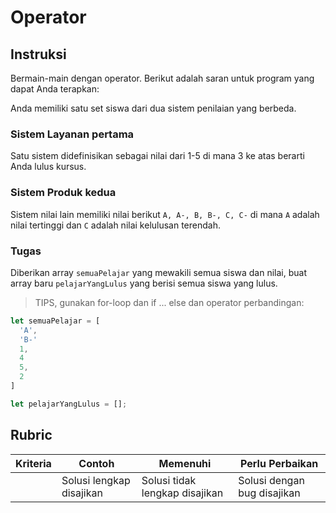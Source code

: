 # Operator

## Instruksi

Bermain-main dengan operator. Berikut adalah saran untuk program yang dapat Anda terapkan:

Anda memiliki satu set siswa dari dua sistem penilaian yang berbeda.

### Sistem Layanan pertama

Satu sistem didefinisikan sebagai nilai dari 1-5 di mana 3 ke atas berarti Anda lulus kursus.

### Sistem Produk kedua

Sistem nilai lain memiliki nilai berikut `A, A-, B, B-, C, C-` di mana `A` adalah nilai tertinggi dan `C` adalah nilai kelulusan terendah.

### Tugas

Diberikan array `semuaPelajar` yang mewakili semua siswa dan nilai, buat array baru `pelajarYangLulus` yang berisi semua siswa yang lulus.

> TIPS, gunakan for-loop dan if ... else dan operator perbandingan:

```javascript
let semuaPelajar = [
  'A',
  'B-'
  1,
  4
  5,
  2
]

let pelajarYangLulus = [];
```

## Rubric

| Kriteria | Contoh                   | Memenuhi                       | Perlu Perbaikan             |
| -------- | ------------------------ | ------------------------------ | --------------------------- |
|          | Solusi lengkap disajikan | Solusi tidak lengkap disajikan | Solusi dengan bug disajikan |
